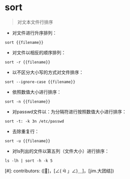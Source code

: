 # sort

> 对文本文件行排序

- 对文件进行升序排列：

`sort {{filename}}`

- 对文件以相反的顺序排列：

`sort -r {{filename}}`

- 以不区分大小写的方式对文件排序：

`sort --ignore-case {{filename}}`

- 依照数值大小进行排序：

`sort -n {{filename}}`

- 对passwd文件以：为分隔符进行按照数值大小进行排序：

`sort -t: -k 3n /etc/passwd`

- 去除重复行：

`sort -u {{filename}}`

- 对ls列出的文件以第五列（文件大小）进行排序：

`ls -lh | sort -h -k 5`

[#]: contributors: ([👾]，[∠( ᐛ 」∠)＿]，[jim.大团结])